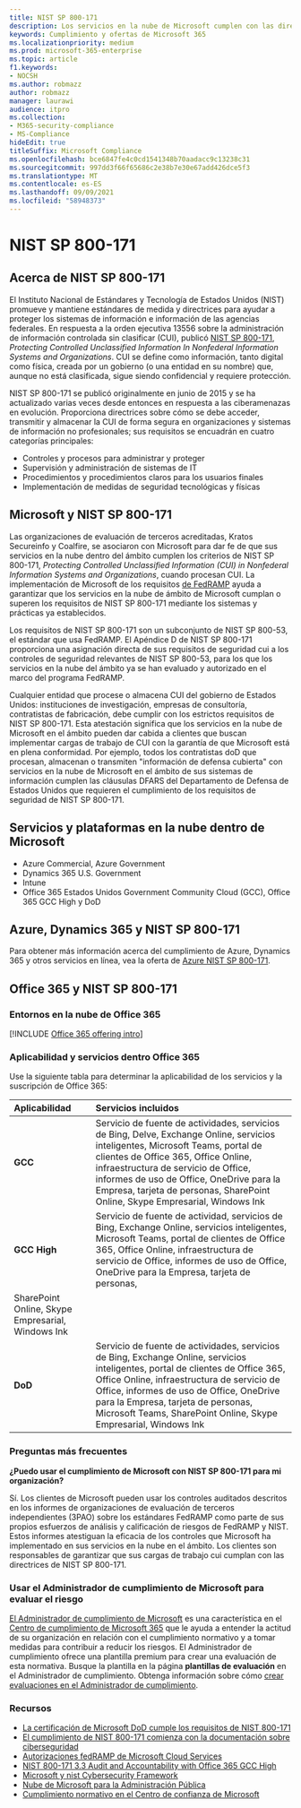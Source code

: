 ```yaml
---
title: NIST SP 800-171
description: Los servicios en la nube de Microsoft cumplen con las directrices de NIST SP 800-171 para proteger la información controlada sin clasificar (CUI) en sistemas de información no profesionales.
keywords: Cumplimiento y ofertas de Microsoft 365
ms.localizationpriority: medium
ms.prod: microsoft-365-enterprise
ms.topic: article
f1.keywords:
- NOCSH
ms.author: robmazz
author: robmazz
manager: laurawi
audience: itpro
ms.collection:
- M365-security-compliance
- MS-Compliance
hideEdit: true
titleSuffix: Microsoft Compliance
ms.openlocfilehash: bce6847fe4c0cd1541348b70aadacc9c13238c31
ms.sourcegitcommit: 997dd3f66f65686c2e38b7e30e67add426dce5f3
ms.translationtype: MT
ms.contentlocale: es-ES
ms.lasthandoff: 09/09/2021
ms.locfileid: "58948373"
---
```

# <a name="nist-sp-800-171"></a>NIST SP 800-171

## <a name="about-nist-sp-800-171"></a>Acerca de NIST SP 800-171

El Instituto Nacional de Estándares y Tecnología de Estados Unidos (NIST) promueve y mantiene estándares de medida y directrices para ayudar a proteger los sistemas de información e información de las agencias federales. En respuesta a la orden ejecutiva 13556 sobre la administración de información controlada sin clasificar (CUI), publicó [NIST SP 800-171](https://csrc.nist.gov/publications/detail/sp/800-171/rev-1/final), *Protecting Controlled Unclassified Information In Nonfederal Information Systems and Organizations*. CUI se define como información, tanto digital como física, creada por un gobierno (o una entidad en su nombre) que, aunque no está clasificada, sigue siendo confidencial y requiere protección.

NIST SP 800-171 se publicó originalmente en junio de 2015 y se ha actualizado varias veces desde entonces en respuesta a las ciberamenazas en evolución. Proporciona directrices sobre cómo se debe acceder, transmitir y almacenar la CUI de forma segura en organizaciones y sistemas de información no profesionales; sus requisitos se encuadrán en cuatro categorías principales:

- Controles y procesos para administrar y proteger
- Supervisión y administración de sistemas de IT
- Procedimientos y procedimientos claros para los usuarios finales
- Implementación de medidas de seguridad tecnológicas y físicas

## <a name="microsoft-and-nist-sp-800-171"></a>Microsoft y NIST SP 800-171

Las organizaciones de evaluación de terceros acreditadas, Kratos Secureinfo y Coalfire, se asociaron con Microsoft para dar fe de que sus servicios en la nube dentro del ámbito cumplen los criterios de NIST SP 800-171, *Protecting Controlled Unclassified Information (CUI) in Nonfederal Information Systems and Organizations*, cuando procesan CUI. La implementación de Microsoft de los requisitos [de FedRAMP](offering-fedramp.md) ayuda a garantizar que los servicios en la nube de ámbito de Microsoft cumplan o superen los requisitos de NIST SP 800-171 mediante los sistemas y prácticas ya establecidos.

Los requisitos de NIST SP 800-171 son un subconjunto de NIST SP 800-53, el estándar que usa FedRAMP. El Apéndice D de NIST SP 800-171 proporciona una asignación directa de sus requisitos de seguridad cui a los controles de seguridad relevantes de NIST SP 800-53, para los que los servicios en la nube del ámbito ya se han evaluado y autorizado en el marco del programa FedRAMP.

Cualquier entidad que procese o almacena CUI del gobierno de Estados Unidos: instituciones de investigación, empresas de consultoría, contratistas de fabricación, debe cumplir con los estrictos requisitos de NIST SP 800-171. Esta atestación significa que los servicios en la nube de Microsoft en el ámbito pueden dar cabida a clientes que buscan implementar cargas de trabajo de CUI con la garantía de que Microsoft está en plena conformidad. Por ejemplo, todos los contratistas doD que procesan, almacenan o transmiten "información de defensa cubierta" con servicios en la nube de Microsoft en el ámbito de sus sistemas de información cumplen las cláusulas DFARS del Departamento de Defensa de Estados Unidos que requieren el cumplimiento de los requisitos de seguridad de NIST SP 800-171.

## <a name="microsoft-in-scope-cloud-platforms--services"></a>Servicios y plataformas en la nube dentro de Microsoft 

- Azure Commercial, Azure Government
- Dynamics 365 U.S. Government
- Intune
- Office 365 Estados Unidos Government Community Cloud (GCC), Office 365 GCC High y DoD

## <a name="azure-dynamics-365-and-nist-sp-800-171"></a>Azure, Dynamics 365 y NIST SP 800-171

Para obtener más información acerca del cumplimiento de Azure, Dynamics 365 y otros servicios en línea, vea la oferta de [Azure NIST SP 800-171](/azure/compliance/offerings/offering-nist-800-171).

## <a name="office-365-and-nist-sp-800-171"></a>Office 365 y NIST SP 800-171

### <a name="office-365-cloud-environments"></a>Entornos en la nube de Office 365

[!INCLUDE [Office 365 offering intro](../includes/o365-offering-introduction.md)]

### <a name="office-365-applicability-and-in-scope-services"></a>Aplicabilidad y servicios dentro Office 365

Use la siguiente tabla para determinar la aplicabilidad de los servicios y la suscripción de Office 365:

| **Aplicabilidad** | **Servicios incluidos** |
|:------------------|:----------------------|
| **GCC** | Servicio de fuente de actividades, servicios de Bing, Delve, Exchange Online, servicios inteligentes, Microsoft Teams, portal de clientes de Office 365, Office Online, infraestructura de servicio de Office, informes de uso de Office, OneDrive para la Empresa, tarjeta de personas, SharePoint Online, Skype Empresarial, Windows Ink |
| **GCC High** | Servicio de fuente de actividad, servicios de Bing, Exchange Online, servicios inteligentes, Microsoft Teams, portal de clientes de Office 365, Office Online, infraestructura de servicio de Office, informes de uso de Office, OneDrive para la Empresa, tarjeta de personas, 
SharePoint Online, Skype Empresarial, Windows Ink |
| **DoD** | Servicio de fuente de actividades, servicios de Bing, Exchange Online, servicios inteligentes, portal de clientes de Office 365, Office Online, infraestructura de servicio de Office, informes de uso de Office, OneDrive para la Empresa, tarjeta de personas, Microsoft Teams, SharePoint Online, Skype Empresarial, Windows Ink |

### <a name="frequently-asked-questions"></a>Preguntas más frecuentes

**¿Puedo usar el cumplimiento de Microsoft con NIST SP 800-171 para mi organización?**

Sí. Los clientes de Microsoft pueden usar los controles auditados descritos en los informes de organizaciones de evaluación de terceros independientes (3PAO) sobre los estándares FedRAMP como parte de sus propios esfuerzos de análisis y calificación de riesgos de FedRAMP y NIST. Estos informes atestiguan la eficacia de los controles que Microsoft ha implementado en sus servicios en la nube en el ámbito. Los clientes son responsables de garantizar que sus cargas de trabajo cui cumplan con las directrices de NIST SP 800-171.

### <a name="use-microsoft-compliance-manager-to-assess-your-risk"></a>Usar el Administrador de cumplimiento de Microsoft para evaluar el riesgo

[El Administrador de cumplimiento de Microsoft](/microsoft-365/compliance/compliance-manager) es una característica en el [Centro de cumplimiento de Microsoft 365](/microsoft-365/compliance/microsoft-365-compliance-center) que le ayuda a entender la actitud de su organización en relación con el cumplimiento normativo y a tomar medidas para contribuir a reducir los riesgos. El Administrador de cumplimiento ofrece una plantilla premium para crear una evaluación de esta normativa. Busque la plantilla en la página **plantillas de evaluación** en el Administrador de cumplimiento. Obtenga información sobre cómo [crear evaluaciones en el Administrador de cumplimiento](/microsoft-365/compliance/compliance-manager-assessments).

### <a name="resources"></a>Recursos

- [La certificación de Microsoft DoD cumple los requisitos de NIST 800-171](offering-DoD-DISA-L2-L4-L5.md)
- [El cumplimiento de NIST 800-171 comienza con la documentación sobre ciberseguridad](https://www.nist800171.com/)
- [Autorizaciones fedRAMP de Microsoft Cloud Services](https://marketplace.fedramp.gov/index.html?status=Compliant&sort=productName#/products)
- [NIST 800-171 3.3 Audit and Accountability with Office 365 GCC High](https://info.summit7systems.com/blog/nist-3.3-audit-and-accountability-with-office-365)
- [Microsoft y nist Cybersecurity Framework](offering-nist-csf.md)
- [Nube de Microsoft para la Administración Pública](https://www.microsoft.com/enterprise/government)
- [Cumplimiento normativo en el Centro de confianza de Microsoft](https://www.microsoft.com/trust-center/compliance/compliance-overview)
